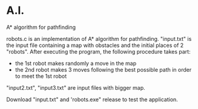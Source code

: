 A.I.
====

A* algorithm for pathfinding

robots.c is an implementation of A* algorithm for pathfinding.
"input.txt" is the input file containing a map with obstacles
and the initial places of 2 "robots".
After executing the program, the following procedure takes part:
- the 1st robot makes randomly a move in the map
- the 2nd robot makes 3 moves following the best possible path in order
to meet the 1st robot

"input2.txt", "input3.txt" are input files with bigger map.

Download "input.txt" and 'robots.exe" release to test the application.
